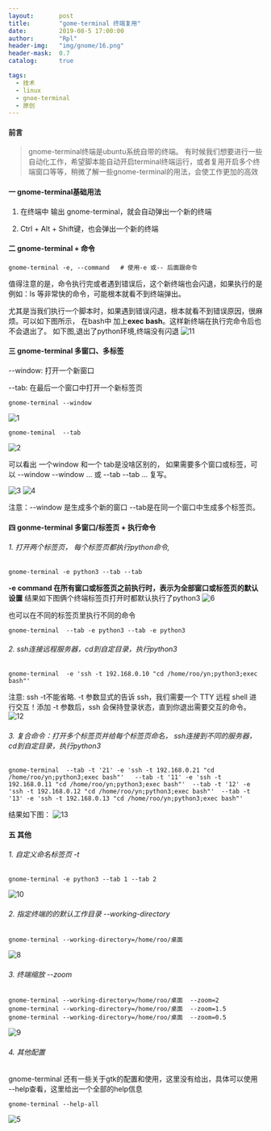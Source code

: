 ```yaml
---
layout:       post
title:        "gome-terminal 终端复用"
date:         2019-08-5 17:00:00
author:       "Rpl"
header-img:   "img/gnome/16.png"
header-mask:  0.7
catalog:      true

tags:
  - 技术
  - linux
  - gnoe-terminal
  - 原创
---
```



#### 前言
>gnome-terminal终端是ubuntu系统自带的终端。
有时候我们想要进行一些自动化工作，希望脚本能自动开启terminal终端运行，或者复用开启多个终端窗口等等，稍微了解一些gnome-terminal的用法，会使工作更加的高效

#### 一  gnome-terminal基础用法

1. 在终端中 输出 gnome-terminal，就会自动弹出一个新的终端

2. Ctrl + Alt + Shift键，也会弹出一个新的终端



#### 二  gnome-terminal + 命令

```shell
gnome-terminal -e, --command   # 使用-e 或-- 后面跟命令
```
值得注意的是，命令执行完或者遇到错误后，这个新终端也会闪退，如果执行的是例如：ls 等非常快的命令，可能根本就看不到终端弹出。

尤其是当我们执行一个脚本时，如果遇到错误闪退，根本就看不到错误原因，很麻烦。可以如下图所示， 在bash中 加上**exec bash**。这样新终端在执行完命令后也不会退出了。
如下图,退出了python环境,终端没有闪退
![11](/img/gnome/11.png)


#### 三  gnome-terminal 多窗口、多标签

--window: 打开一个新窗口

--tab: 在最后一个窗口中打开一个新标签页

```shell
gnome-terminal --window
```
![1](/img/gnome/1.png)


```shell
gnome-teminal  --tab
```
![2](/img/gnome/2.png)

可以看出 一个window 和一个 tab是没啥区别的， 如果需要多个窗口或标签，可以 --window --window ... 或 --tab --tab ... 复写。

![3](/img/gnome/3.png)
![4](/img/gnome/4.png)

注意：--window 是生成多个新的窗口 --tab是在同一个窗口中生成多个标签页。
 
#### 四  gonme-terminal 多窗口/标签页 + 执行命令

###### 1. 打开两个标签页， 每个标签页都执行python命令,  

```shell
gnome-terminal -e python3 --tab --tab
```

**-e command 在所有窗口或标签页之前执行时，表示为全部窗口或标签页的默认设置**  结果如下图俩个终端标签页打开时都默认执行了python3
![6](/img/gnome/6.png)

也可以在不同的标签页里执行不同的命令
```shell
gnome-terminal  --tab -e python3 --tab -e python3
```

###### 2. ssh连接远程服务器，cd到自定目录，执行python3

```shell
gnome-terminal  -e 'ssh -t 192.168.0.10 "cd /home/roo/yn;python3;exec bash"' 
```
注意: ssh -t不能省略. -t 参数显式的告诉 ssh，我们需要一个 TTY 远程 shell 进行交互！添加 -t 参数后，ssh 会保持登录状态，直到你退出需要交互的命令。
![12](/img/gnome/12.png)

###### 3. 复合命令：打开多个标签页并给每个标签页命名， ssh连接到不同的服务器，cd到自定目录，执行python3

```shell
gnome-terminal  --tab -t '21' -e 'ssh -t 192.168.0.21 "cd /home/roo/yn;python3;exec bash"'   --tab -t '11' -e 'ssh -t 192.168.0.11 "cd /home/roo/yn;python3;exec bash"'  --tab -t '12' -e 'ssh -t 192.168.0.12 "cd /home/roo/yn;python3;exec bash"'  --tab -t '13' -e 'ssh -t 192.168.0.13 "cd /home/roo/yn;python3;exec bash"'  
```
结果如下图：
![13](/img/gnome/13.png)


#### 五  其他

###### 1. 自定义命名标签页 -t 
```shell
gnome-terminal -e python3 --tab 1 --tab 2
```
![10](/img/gnome/10.png)

###### 2. 指定终端的的默认工作目录 --working-directory

```shell
gnome-terminal --working-directory=/home/roo/桌面
```
![8](/img/gnome/8.png)

###### 3. 终端缩放 --zoom

```shell
gnome-terminal --working-directory=/home/roo/桌面  --zoom=2
gnome-terminal --working-directory=/home/roo/桌面  --zoom=1.5
gnome-terminal --working-directory=/home/roo/桌面  --zoom=0.5
```
![9](/img/gnome/9.png)

###### 4. 其他配置 
gnome-terminal 还有一些关于gtk的配置和使用，这里没有给出，具体可以使用 --help查看，这里给出一个全部的help信息

```shell
gnome-terminal --help-all
```
![5](/img/gnome/5.png)

